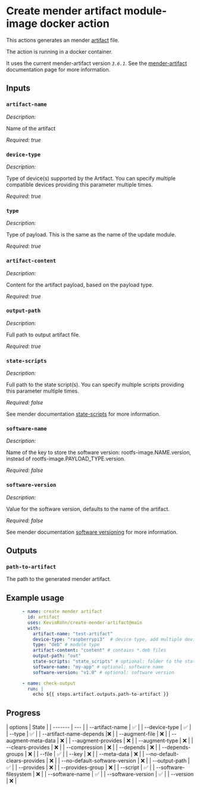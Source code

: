# Create mender artifact module-image docker action

This actions generates an mender [artifact](https://docs.mender.io/3.1/artifact-creation) file.

The action is running in a docker container.

It uses the current mender-artifact version _`3.6.1`_. 
See the [mender-artifact](https://docs.mender.io/3.1/artifact-creation/state-scripts) documentation page for more information.


## Inputs

### `artifact-name`

_Description:_

Name of the artifact

_Required:_ *true*

### `device-type`

_Description:_

Type of device(s) supported by the Artifact. You can specify multiple compatible devices providing this parameter multiple times.

_Required:_ *true*

### `type`

_Description:_

Type of payload. This is the same as the name of the update module.

_Required:_ *true*

### `artifact-content`

_Description:_

Content for the artifact payload, based on the payload type.

_Required:_ *true*

### `output-path`

_Description:_

Full path to output artifact file.

_Required:_ *true*

### `state-scripts`

_Description:_

Full path to the state script(s). You can specify multiple scripts providing this parameter multiple times.

_Required:_ *false*


See mender documentation [state-scripts](https://docs.mender.io/artifact-creation/state-scripts) for more information.

### `software-name`

_Description:_

Name of the key to store the software version: rootfs-image.NAME.version, instead of rootfs-image.PAYLOAD_TYPE.version.

_Required:_ *false*

### `software-version`

_Description:_

Value for the software version, defaults to the name of the artifact.

_Required:_ *false*


See mender documentation [software versioning](https://docs.mender.io/artifact-creation/software-versioning) for more information.

## Outputs

### `path-to-artifact`

The path to the generated mender artifact.

## Example usage

```yaml
      - name: create mender artifact
        id: artifact
        uses: KevinRohn/create-mender-artifact@main
        with: 
          artifact-name: "test-artifact" 
          device-type: "raspberrypi3"  # device type, add multiple device types with comma separator (e.g.: "raspberrypi3,mydevice" )
          type: "deb" # module type
          artifact-content: "content" # contains *.deb files
          output-path: "out"
          state-scripts: "state_scripts" # optional: folder to the state scripts
          software-name: "my-app" # optional: software name
          software-version: "v1.0" # optional: software version

      - name: check-output
        run: |
          echo ${{ steps.artifact.outputs.path-to-artifact }}
```


## Progress

| options | State |
| ------- | --- |
| --artifact-name | :white_check_mark: |
| --device-type | :white_check_mark: |
| --type | :white_check_mark: |
| --artifact-name-depends |:x: |
| --augment-file | :x: |
| --augment-meta-data | :x: |
| --augment-provides | :x: |
| --augment-type | :x: |
| --clears-provides | :x: |
| --compression | :x: |
| --depends | :x: |
| --depends-groups |  :x: |
| --file | :white_check_mark: |
| --key | :x: |
| --meta-data |  :x: |
| --no-default-clears-provides | :x: |
| --no-default-software-version | :x: |
| --output-path | :white_check_mark: |
| --provides | :x: |
| --provides-group | :x: |
| --script | :white_check_mark: |
| --software-filesystem | :x: |
| --software-name | :white_check_mark: |
| --software-version | :white_check_mark: |
| --version | :x: |